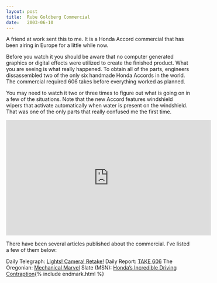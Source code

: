 ```yaml
---
layout:	post
title:	Rube Goldberg Commercial
date:	2003-06-10
---
```


A friend at work sent this to me. It is a Honda Accord commercial that has been airing in Europe for a little while now.

Before you watch it you should be aware that no computer generated graphics or digital effects were utilized to create the finished product. What you are seeing is what really happened. To obtain all of the parts, engineers dissassembled two of the only six handmade Honda Accords in the world. The commercial required 606 takes before everything worked as planned.

You may need to watch it two or three times to figure out what is going on in a few of the situations. Note that the new Accord features windshield wipers that activate automatically when water is present on the windshield. That was one of the only parts that really confused me the first time.

<iframe width="560" height="315" src="https://www.youtube.com/embed/_ve4M4UsJQo" title="YouTube video player" frameborder="0" allow="accelerometer; autoplay; clipboard-write; encrypted-media; gyroscope; picture-in-picture" allowfullscreen></iframe>

There have been several articles published about the commercial. I’ve listed a few of them below:

Daily Telegraph: [Lights! Camera! Retake!](http://www.dailytelegraph.co.uk/news/main.jhtml?xml=/news/2003/04/13/nhonda13.xml&sSheet=/news/2003/04/13/ixhome.html)
Daily Report: [TAKE 606](http://www.dailyrecord.co.uk/news/page.cfm?objectid=12844132&method=full&siteid=89488&headline=TAKE%20606)
The Oregonian: [Mechanical Marvel](http://www.oregonlive.com/search/index.ssf?/base/business/1051618164120441.xml?oregonian?fng)
Slate (MSN): [Honda’s Incredible Driving Contraption](http://slate.msn.com/id/2081638/){% include endmark.html %}